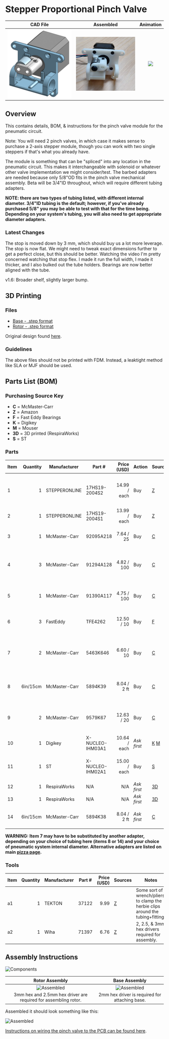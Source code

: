 # Stepper Proportional Pinch Valve

  CAD File         |  Assembled         |Animation           
:------------------:|:-----------------:|:-------------------------:
![](assets/rendering-1-6.png)  |  ![](assets/assembled.png)  |  ![](assets/animation.gif)

## Overview

This contains details, BOM, & instructions for the pinch valve module for the pneumatic circuit. 

Note: You will need 2 pinch valves, in which case it makes sense to purchase a 2-axis stepper module, though you can work with two single steppers if that's what you already have. 

The module is something that can be "spliced" into any location in the pneumatic circuit.
This makes it interchangeable with solenoid or whatever other valve implementation we might consider/test.
The barbed adapters are needed because only 5/8"OD fits in the pinch valve mechanical assembly.
Beta will be 3/4"ID throughout, which will require different tubing adapters.

**NOTE: there are two types of tubing listed, with different internal diameter. 3/4"ID tubing is the default; however, if you've already purchased 5/8" you may be able to test with that for the time being. Depending on your system's tubing, you will also need to get appropriate diameter adapters.** 

### Latest Changes

The stop is moved down by 3 mm, which should buy us a lot more leverage.
The stop is now flat. We might need to tweak exact dimensions further to get a perfect close, but this should be better.
Watching the video I'm pretty concerned watching that stop flex. I made it run the full width, I made it thicker, and I also bulked out the tube holders.
Bearings are now better aligned with the tube.

v1.6: Broader shelf, slightly larger bump.

## 3D Printing

### Files 

- [Base - .step format](assets/exhaust-pinch-valve-1.6-base.step)
- [Rotor - .step format](assets/exhaust-pinch-valve-1.6-rotor.step)

Original design found
[here](https://cad.onshape.com/documents/3fe0c1f79c482144c267173d/w/2ad1c08071a25185f9c78c68/e/03a49465e4e026f9f102d0af).

### Guidelines

The above files should not be printed with FDM. Instead, a leaktight method like SLA or MJF should be used.

## Parts List (BOM)

### Purchasing Source Key

* **C**  = McMaster-Carr
* **Z**  = Amazon
* **F**  = Fast Eddy Bearings
* **K**  = Digikey
* **M**  = Mouser
* **3D** = 3D printed (RespiraWorks)
* **S**  = ST

### Parts 

| Item | Quantity | Manufacturer  | Part #              | Price (USD)     | Action     | Sources            | Notes |
| ------ |---------:| ------------- | ------------------- | ------------:| ------------ |--------------------| ----- |
| 1      |        1 | STEPPERONLINE | 17HS19-2004S2       |14.99 / each  | Buy          | [Z][1amzn]         | Stepper motor. Make sure to get one with the full-cut D-shaft. |
| 2      |        1 | STEPPERONLINE | 17HS19-2004S1       |13.99 / each  | Buy          | [Z][2amzn]         | **alternative to 1** Stepper motor.  |
| 3      |        1 | McMaster-Carr | 92095A218           |   7.64 / 25  | Buy          | [C][3mcmc]         | M5x30mm button head. Axle for bearing. |
| 4      |        3 | McMaster-Carr | 91294A128           |  4.82 / 100  | Buy          | [C][4mcmc]         | M3x8mm flat head. Attaches frame to stepper body |
| 5      |        1 | McMaster-Carr | 91390A117           |  4.75 / 100  | Buy          | [C][5mcmc]         | M5x5mm set screw. Attaches rotor to stepper |
| 6      |        3 | FastEddy      | TFE4262             |  12.50 / 10  | Buy          | [F][6fast]         | 5x16x5 Metal shielded bearings |
| 7      |        2 | McMaster-Carr | 5463K646            |  6.60 / 10   | Buy          | [C][7mcmc]         | Reducer 5/8"ID <-> 1/2"ID, single barb **READ WARNING BELOW**|
| 8      | 6in/15cm | McMaster-Carr | 5894K39             |  8.04 / 2 ft | Buy          | [C][8mcmc]         | Continuous-Flex Soft Tygon PVC Tubing, 1/2" ID, 5/8" OD |
| 9      |        2 | McMaster-Carr | 9579K67             |  12.63 / 20  | Buy          | [C][9mcmc]         | Easy-Install Double Snap-Grip Clamps, 1/2" to 19/32" ID |
| 10     |        1 | Digikey       | X-NUCLEO-IHM03A1    | 10.64 / each | *Ask first*  | [K][10key] [M][10mr] | Stepper driver dev board |
| 11     |        1 | ST            | X-NUCLEO-IHM02A1    | 15.00 / each | Buy          | [S][11st]    | **ALT for item 10:** Two-axis stepper driver dev board |
| 12     |        1 | RespiraWorks  | N/A                 |       N/A    | *Ask first*  | [3D][123d]         | BASE - 3D printed |
| 13     |        1 | RespiraWorks  | N/A                 |       N/A    | *Ask first*  | [3D][123d]         | ROTOR - 3D printed |
| 14     | 6in/15cm | McMaster-Carr | 5894K38             |  8.04 / 2 ft | *Ask first*          | [C][14mcmc]        | **alternative to 8**, tubing 3/8" ID, 5/8" OD |

**WARNING: Item 7 may have to be substituted by another adapter, depending on your choice of tubing here (items 8 or 14) and your choice of pneumatic system internal diameter. Alternative adapters are listed on main [pizza page](../../ventilator-build/alpha-build-instructions/pizza-build.md).**

[1amzn]:   https://www.amazon.com/dp/B07Z1J8JWH
[2amzn]:   https://www.amazon.com/gp/product/B00PNEQKC0
[3mcmc]:   https://www.mcmaster.com/92095A218
[4mcmc]:   https://www.mcmaster.com/91294A128
[5mcmc]:   https://www.mcmaster.com/91390A117
[6fast]:   https://www.fasteddybearings.com/5x16x5-metal-shielded-bearing-625-zz-10-units/
[7mcmc]:   https://www.mcmaster.com/5463K646
[8mcmc]:   https://www.mcmaster.com/5894K39
[9mcmc]:   https://www.mcmaster.com/9579K67
[10key]:    https://www.digikey.com/short/z442qt
[10mr]:     https://www.mouser.com/ProductDetail/511-X-NUCLEO-IHM03A1
[11st]:    https://www.st.com/en/ecosystems/x-nucleo-ihm02a1.html#sample-and-buy
[123d]:    ###files
[14mcmc]:  https://www.mcmaster.com/5894K38

### Tools

| Item | Quantity | Manufacturer  | Part #      | Price (USD) | Sources         | Notes |
| ---- |---------:| ------------- | ----------- | ----------:|-----------------| ----- |
| a1   |        1 | TEKTON        | 37122       |       9.99 | [Z][a1amzn]      | Some sort of wrench/pliers, to clamp the herbie clips around the tubing+fitting. |
| a2   |        1 | Wiha          | 71397       |       6.76 | [Z][a2amzn]      | 2, 2.5, & 3mm hex drivers required for assembly.  |

[a1amzn]:   https://www.amazon.com/TEKTON-2-Inch-Joint-Pliers-37122/dp/B00KLY1FAY
[a2amzn]:   https://www.amazon.com/Wiha-71397-Metric-Insert-6-Piece/dp/B0084B7S70/ref=sr_1_4?dchild=1&keywords=3mm+hex&qid=1590347774&sr=8-4

## Assembly Instructions

![Components](assets/pinch-valve-components.jpg)

Rotor Assembly                     |  Base Assembly           |   
:---------------------------------:|:-------------------------: 
![Assembled](assets/pinch-assembling1.jpg)|  ![Assembled](assets/pinch-assembling2.jpg)  
3mm hex and 2.5mm hex driver are required for assembling rotor.|  2mm hex driver is required for attaching base.

Assembled it should look something like this:

![Assembled](assets/pinch-valve-assembled.jpg)

[Instructions on wiring the pinch valve to the PCB can be found here](https://github.com/RespiraWorks/pcbreathe).

